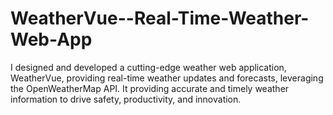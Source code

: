 # WeatherVue--Real-Time-Weather-Web-App
I designed and developed a cutting-edge weather web application, WeatherVue, providing real-time weather updates and forecasts, leveraging the OpenWeatherMap API. It providing accurate and timely weather information to drive safety, productivity, and innovation.
